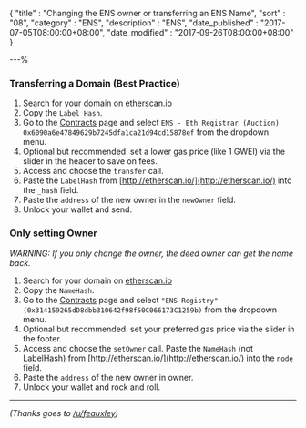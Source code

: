 {
"title"       : "Changing the ENS owner or transferring an ENS Name",
"sort"        : "08",
"category"    : "ENS",
"description" : "ENS",
"date_published" : "2017-07-05T08:00:00+08:00",
"date_modified"  : "2017-09-26T08:00:00+08:00"
}

---%


### Transferring a Domain (Best Practice)

1.  Search for your domain on [etherscan.io](https://etherscan.io/enslookup?q=yourname.eth)
2.  Copy the `Label Hash`.
1.  Go to the [Contracts](https://mycrypto.com/#contracts) page and select `ENS - Eth Registrar (Auction) 0x6090a6e47849629b7245dfa1ca21d94cd15878ef` from the dropdown menu. 
4.  Optional but recommended: set a lower gas price (like 1 GWEI) via the slider in the header to save on fees.
5.  Access and choose the `transfer` call.
6.  Paste the `LabelHash` from [http://etherscan.io/](http://etherscan.io/) into the `_hash` field.
7.  Paste the `address` of the new owner in the `newOwner` field. 
7.  Unlock your wallet and send.


### Only setting Owner

*WARNING: If you only change the owner, the deed owner can get the name back.*

1.  Search for your domain on [etherscan.io](https://etherscan.io/enslookup?q=yourname.eth)
2.  Copy the `NameHash`.
3.  Go to the [Contracts](https://mycrypto.com/#contracts) page and select `"ENS Registry" (0x314159265dD8dbb310642f98f50C066173C1259b)` from the dropdown menu. 
4.  Optional but recommended: set your preferred gas price via the slider in the footer.
5.  Access and choose the `setOwner` call. Paste the `NameHash` (not LabelHash) from [http://etherscan.io/](http://etherscan.io/) into the `node` field.
6.  Paste the `address` of the new owner in owner. 
7.  Unlock your wallet and rock and roll.

---

*(Thanks goes to [/u/feauxley](https://www.reddit.com/r/ethereum/comments/6d01r1/changing_ens_owner_address_using_mycrypto/))*


